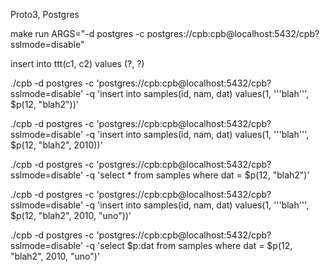 Proto3, Postgres

make run ARGS="-d postgres -c postgres://cpb:cpb@localhost:5432/cpb?sslmode=disable"

insert into ttt(c1, c2) values (?, ?)

./cpb -d postgres -c 'postgres://cpb:cpb@localhost:5432/cpb?sslmode=disable' -q 'insert into samples(id, nam, dat) values(1, '\''blah'\'', $p(12, "blah2"))'

./cpb -d postgres -c 'postgres://cpb:cpb@localhost:5432/cpb?sslmode=disable' -q 'insert into samples(id, nam, dat) values(1, '\''blah'\'', $p(12, "blah2", 2010))'

./cpb -d postgres -c 'postgres://cpb:cpb@localhost:5432/cpb?sslmode=disable' -q 'select * from samples where dat = $p(12, "blah2")'

./cpb -d postgres -c 'postgres://cpb:cpb@localhost:5432/cpb?sslmode=disable' -q 'insert into samples(id, nam, dat) values(1, '\''blah'\'', $p(12, "blah2", 2010, "uno"))'

./cpb -d postgres -c 'postgres://cpb:cpb@localhost:5432/cpb?sslmode=disable' -q 'select $p:dat from samples where dat = $p(12, "blah2", 2010, "uno")'
